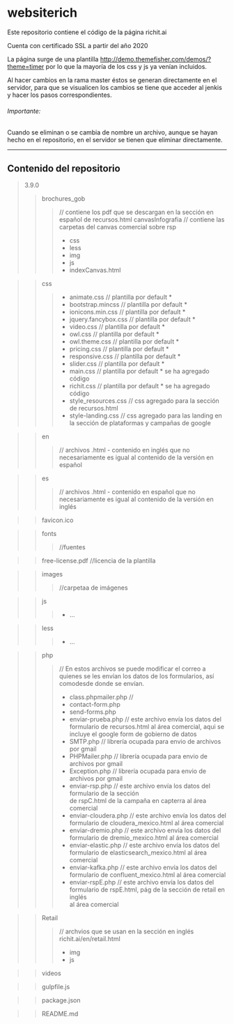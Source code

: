 # websiterich
Este repositorio contiene el código de la página richit.ai

Cuenta con certificado SSL a partir del año 2020

La página surge de una plantilla http://demo.themefisher.com/demos/?theme=timer
por lo que la mayoría de los css y js ya venían incluidos.

Al hacer cambios en la rama master éstos se generan directamente en el servidor, para que se visualicen los cambios se tiene que acceder al jenkis y hacer los pasos correspondientes.

###### Importante:
Cuando se eliminan o se cambia de nombre un archivo, aunque se hayan hecho en el repositorio, en el servidor se tienen que eliminar directamente.

---

## Contenido del repositorio

> 3.9.0
>> brochures_gob
>>> // contiene los pdf que se descargan en la sección en español de recursos.html
>> canvasInfografia
>>> // contiene las carpetas del canvas comercial sobre rsp
>>> * css
>>> * less
>>> * img
>>> * js
>>> * indexCanvas.html

>> css
>>> * animate.css                       // plantilla por default *
>>> * bootstrap.mincss                  // plantilla por default *
>>> * ionicons.min.css		              // plantilla por default *
>>> * jquery.fancybox.css               // plantilla por default *
>>> * video.css		                      // plantilla por default *
>>> * owl.css		                        // plantilla por default *
>>> * owl.theme.css                     // plantilla por default *
>>> * pricing.css                       // plantilla por default *
>>> * responsive.css                    // plantilla por default *
>>> * slider.css   		                  // plantilla por default *
>>> * main.css	                        // plantilla por default * se ha agregado código
>>> * richit.css	                      // plantilla por default * se ha agregado código
>>> * style_resources.css              //  css agregado para la sección de recursos.html 
>>> * style-landing.css	              //  css agregado para las landing en la sección de plataformas y campañas de google

>> en
>>> // archivos .html - contenido en inglés que no necesariamente es igual al contenido de la versión en español

>> es
>>> // archivos .html - contenido en español que no necesariamente es igual al contenido de la versión en inglés

>> favicon.ico

>> fonts
>>> //fuentes

>> free-license.pdf   //licencia de la plantilla

>> images
>>> //carpetaa de imágenes

>> js
>>> * ...

>> less
>>> * ...

>> php  
>>> // En estos archivos se puede modificar el correo a quienes se les 
     envían los datos de los formularios, así comodesde donde se envían.
>>> * class.phpmailer.php   // 
>>> * contact-form.php
>>> * send-forms.php
>>> * enviar-prueba.php  // este archivo envía los datos del formulario de
                                                               recursos.html al área comercial, aqui se incluye el 
google form de gobierno  de datos 
>>> * SMTP.php  // librería ocupada para envio de archivos por gmail
>>> * PHPMailer.php  // librería ocupada para envio de archivos por gmail
>>> * Exception.php  // librería ocupada para envio de archivos por gmail
>>> * enviar-rsp.php  // este archivo envía los datos del formulario de la sección      
  					de rspC.html de la campaña en capterra al área 
comercial
>>> * enviar-cloudera.php  // este archivo envía los datos del formulario de
                                          cloudera_mexico.html al área comercial
>>> * enviar-dremio.php  // este archivo envía los datos del formulario de 
			       dremio_mexico.html al área comercial
>>> * enviar-elastic.php  // este archivo envía los datos del formulario de 
					      elasticsearch_mexico.html al área comercial
>>> * enviar-kafka.php  // este archivo envía los datos del formulario de 
					      confluent_mexico.html al área comercial
>>> * enviar-rspE.php  // este archivo envía los datos del formulario de 				rspE.html, pág de la sección de retail en inglés    
al área comercial

>> Retail   
>>> // archvios que se usan en la sección en inglés  richit.ai/en/retail.html
>>> * img
>>> * js

>> videos
		
>> gulpfile.js

>> package.json

>> README.md


